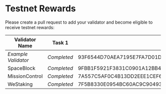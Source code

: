 # Testnet Rewards

Please create a pull request to add your validator and become eligible to receive testnet rewards: 

| Validator Name      | Task 1      | Task 2                                                           | Task 3 | Task 4 | Task 5 | Task 6 | Task 7 | Task 8 |
| ------------------- | ----------- | ---------------------------------------------------------------- | ------ | ------ | ------ | ------ | ------ | ------ |
| *Example Validator* | *Completed* | 93F6544D70AEA7195E7FA7D01DCCBF3F600531A1215D25F70D0B59DF83C08535 |        |        |        |        |        |        |
| SpaceBlock          | *Completed* | 9FBB1F5921F3831C0901A12BB40147DBEFB2D11A2B05A5126B26EC97817DACF4 | F58DAFA8CD86E5F253F8ADC1BB40CA295E49FBBB1488AB099632E03CD0101CB5 |        2A31AEB1D41FF454CBECC338814600B841F657492305884873593F93B3D51418 | 6B1F3D87195D2EB111B364716688241844A562E4DCE14FE8BD1FB72EA71D4EBC | A5300D7466597AD1EF1D3C287BFACF3E13E779C28F0C355C3918907E0448388E |        |        |
| MissionControl | *Completed* | 7A557C5AF0C4B13DD2EEE1CEF6F2E74E624CC01D748F622CA43C6D4C158D83F9 | 85949E9E79C27A0F39798CC4086A15F50C772280BA31CDE4D7879DD2DEAB22C1 | 8D450DF554BFBEAEEC8192436AE765AEA0677A81A3B17A7B60CFC7CED25C9218 | 2CD28435D0DE8212B24DB28DFC499D1E6F7BBEF927F815909EBA2F32B11AFC08 | 3500667F72620D0266CD66D318D207C8A7EA990D2E1344123DCBFF4B3BE32244 |        |        |
| WeStaking           | *Completed* | 7F5B8330E0954BC60AC9C9049350C8428D82400753F4256F5BD6AAF075328F7A | 4B18E0488FE302AAC4D07735E08DB1C26BC06E37A2207A13A2895BCACABAEBA4 | 20A2A0350BB376DC4DCF9FEC4A184B3B4DF2FFB939D5F5B7E1F1E7CD73699175 | E74C2E51E77634CC6A39D3553D0291FA469F59ACCD432B4D7C936CEE7CF16647 | 3180CF420CC9D5D9806CBAAD28991D2905EC873C076C19808B89C3E9F0878AB9 |        |        |

